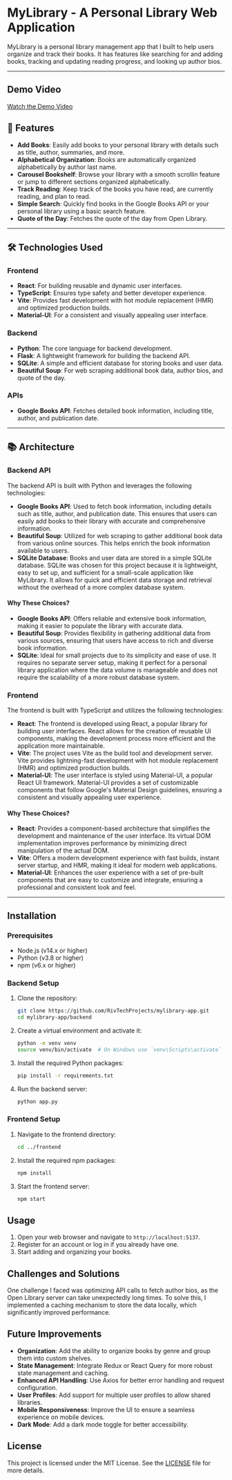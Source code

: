 # MyLibrary - A Personal Library Web Application

MyLibrary is a personal library management app that I built to help users organize and track their books. It has features like searching for and adding books, tracking and updating reading progress, and looking up author bios.

---

## Demo Video
[Watch the Demo Video](https://youtu.be/3ZNcONHXe4A)

## 🌟 Features

- **Add Books**: Easily add books to your personal library with details such as title, author, summaries, and more.
- **Alphabetical Organization**: Books are automatically organized alphabetically by author last name.
- **Carousel Bookshelf**: Browse your library with a smooth scrollin feature or jump to different sections organized alphabetically.
- **Track Reading**: Keep track of the books you have read, are currently reading, and plan to read.
- **Simple Search**: Quickly find books in the Google Books API or your personal library using a basic search feature.
- **Quote of the Day**: Fetches the quote of the day from Open Library.

---

## 🛠 Technologies Used

### Frontend
- **React**: For building reusable and dynamic user interfaces.
- **TypeScript**: Ensures type safety and better developer experience.
- **Vite**: Provides fast development with hot module replacement (HMR) and optimized production builds.
- **Material-UI**: For a consistent and visually appealing user interface.

### Backend
- **Python**: The core language for backend development.
- **Flask**: A lightweight framework for building the backend API.
- **SQLite**: A simple and efficient database for storing books and user data.
- **Beautiful Soup**: For web scraping additional book data, author bios, and quote of the day.

### APIs
- **Google Books API**: Fetches detailed book information, including title, author, and publication date.

---

## 📚 Architecture

### Backend API

The backend API is built with Python and leverages the following technologies:

- **Google Books API**: Used to fetch book information, including details such as title, author, and publication date. This ensures that users can easily add books to their library with accurate and comprehensive information.
- **Beautiful Soup**: Utilized for web scraping to gather additional book data from various online sources. This helps enrich the book information available to users.
- **SQLite Database**: Books and user data are stored in a simple SQLite database. SQLite was chosen for this project because it is lightweight, easy to set up, and sufficient for a small-scale application like MyLibrary. It allows for quick and efficient data storage and retrieval without the overhead of a more complex database system.

#### Why These Choices?

- **Google Books API**: Offers reliable and extensive book information, making it easier to populate the library with accurate data.
- **Beautiful Soup**: Provides flexibility in gathering additional data from various sources, ensuring that users have access to rich and diverse book information.
- **SQLite**: Ideal for small projects due to its simplicity and ease of use. It requires no separate server setup, making it perfect for a personal library application where the data volume is manageable and does not require the scalability of a more robust database system.

### Frontend

The frontend is built with TypeScript and utilizes the following technologies:

- **React**: The frontend is developed using React, a popular library for building user interfaces. React allows for the creation of reusable UI components, making the development process more efficient and the application more maintainable.
- **Vite**: The project uses Vite as the build tool and development server. Vite provides lightning-fast development with hot module replacement (HMR) and optimized production builds.
- **Material-UI**: The user interface is styled using Material-UI, a popular React UI framework. Material-UI provides a set of customizable components that follow Google's Material Design guidelines, ensuring a consistent and visually appealing user experience.

#### Why These Choices?

- **React**: Provides a component-based architecture that simplifies the development and maintenance of the user interface. Its virtual DOM implementation improves performance by minimizing direct manipulation of the actual DOM.
- **Vite**: Offers a modern development experience with fast builds, instant server startup, and HMR, making it ideal for modern web applications.
- **Material-UI**: Enhances the user experience with a set of pre-built components that are easy to customize and integrate, ensuring a professional and consistent look and feel.

---

## Installation

### Prerequisites

- Node.js (v14.x or higher)
- Python (v3.8 or higher)
- npm (v6.x or higher)

### Backend Setup

1. Clone the repository:
   ```sh
   git clone https://github.com/RivTechProjects/mylibrary-app.git
   cd mylibrary-app/backend
   ```

2. Create a virtual environment and activate it:
   ```sh
   python -m venv venv
   source venv/bin/activate  # On Windows use `venv\Scripts\activate`
   ```

3. Install the required Python packages:
   ```sh
   pip install -r requirements.txt
   ```

4. Run the backend server:
   ```sh
   python app.py
   ```

### Frontend Setup

1. Navigate to the frontend directory:
   ```sh
   cd ../frontend
   ```

2. Install the required npm packages:
   ```sh
   npm install
   ```

3. Start the frontend server:
   ```sh
   npm start
   ```

## Usage

1. Open your web browser and navigate to `http://localhost:5137`.
2. Register for an account or log in if you already have one.
3. Start adding and organizing your books.


## Challenges and Solutions

One challenge I faced was optimizing API calls to fetch author bios, as the Open Library server can take unexpectedly long times. To solve this, I implemented a caching mechanism to store the data locally, which significantly improved performance.


## Future Improvements

- **Organization**: Add the ability to organize books by genre and group them into custom shelves.
- **State Management**: Integrate Redux or React Query for more robust state management and caching.
- **Enhanced API Handling**: Use Axios for better error handling and request configuration.
- **User Profiles**: Add support for multiple user profiles to allow shared libraries.
- **Mobile Responsiveness**: Improve the UI to ensure a seamless experience on mobile devices.
- **Dark Mode**: Add a dark mode toggle for better accessibility.


## License

This project is licensed under the MIT License. See the [LICENSE](LICENSE) file for more details.
